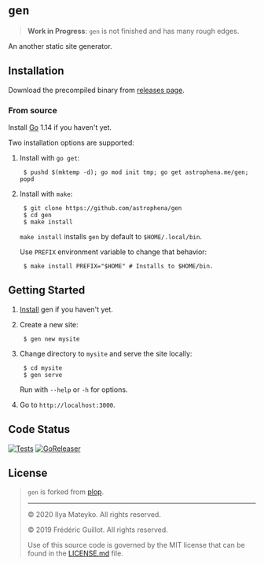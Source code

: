 # `gen`

> **Work in Progress**: `gen` is not finished and has many rough
> edges.

An another static site generator.

## Installation

Download the precompiled binary from [releases page].

### From source

Install [Go] 1.14 if you haven't yet.

Two installation options are supported:

1. Install with `go get`:

        $ pushd $(mktemp -d); go mod init tmp; go get astrophena.me/gen; popd

2. Install with `make`:

        $ git clone https://github.com/astrophena/gen
        $ cd gen
        $ make install

    `make install` installs `gen`  by default to `$HOME/.local/bin`.

    Use `PREFIX` environment variable to change that behavior:

        $ make install PREFIX="$HOME" # Installs to $HOME/bin.

## Getting Started

1. [Install](#installation) gen if you haven't yet.

2. Create a new site:

        $ gen new mysite

3. Change directory to `mysite` and serve the site locally:

        $ cd mysite
        $ gen serve

    Run with `--help` or `-h` for options.

4. Go to `http://localhost:3000`.

## Code Status

[![Tests](https://github.com/astrophena/gen/workflows/Tests/badge.svg)](https://github.com/astrophena/gen/actions?query=workflow%3ATests)
[![GoReleaser](https://github.com/astrophena/gen/workflows/GoReleaser/badge.svg)](https://github.com/astrophena/gen/actions?query=workflow%3AGoReleaser)

## License

> `gen` is forked from [plop].
>
> ---
>
> © 2020 Ilya Mateyko. All rights reserved.
>
> © 2019 Frédéric Guillot. All rights reserved.
>
> Use of this source code is governed by the MIT license that can be
> found in the [LICENSE.md] file.

[releases page]: https://github.com/astrophena/gen/releases
[Go]: https://golang.org/dl
[plop]: https://github.com/fguillot/plop
[LICENSE.md]: LICENSE.md
